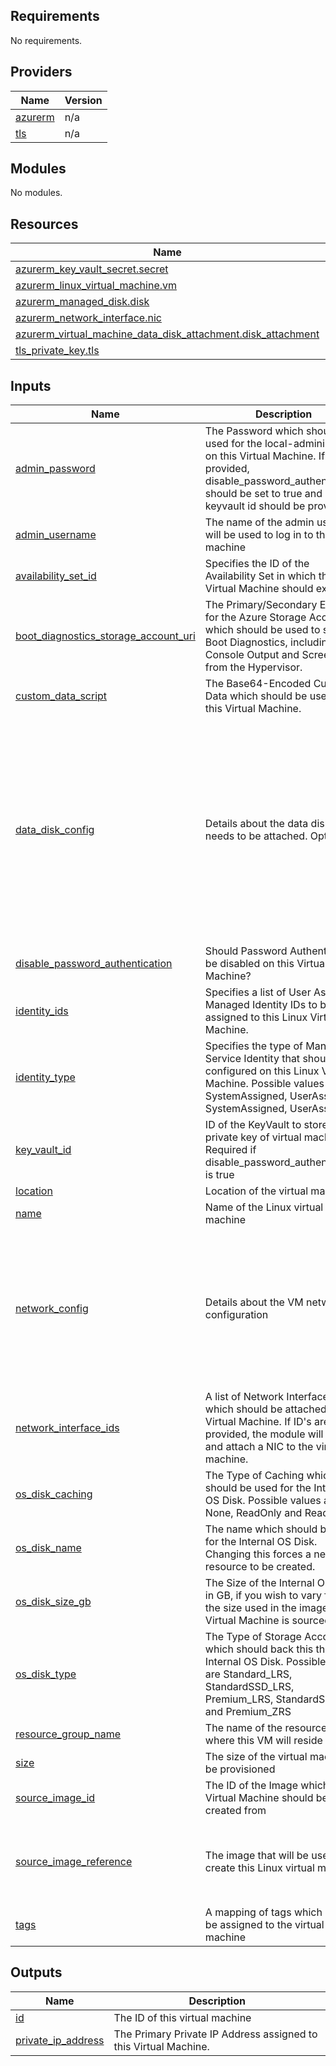 ## Requirements

No requirements.

## Providers

| Name | Version |
|------|---------|
| <a name="provider_azurerm"></a> [azurerm](#provider\_azurerm) | n/a |
| <a name="provider_tls"></a> [tls](#provider\_tls) | n/a |

## Modules

No modules.

## Resources

| Name | Type |
|------|------|
| [azurerm_key_vault_secret.secret](https://registry.terraform.io/providers/hashicorp/azurerm/latest/docs/resources/key_vault_secret) | resource |
| [azurerm_linux_virtual_machine.vm](https://registry.terraform.io/providers/hashicorp/azurerm/latest/docs/resources/linux_virtual_machine) | resource |
| [azurerm_managed_disk.disk](https://registry.terraform.io/providers/hashicorp/azurerm/latest/docs/resources/managed_disk) | resource |
| [azurerm_network_interface.nic](https://registry.terraform.io/providers/hashicorp/azurerm/latest/docs/resources/network_interface) | resource |
| [azurerm_virtual_machine_data_disk_attachment.disk_attachment](https://registry.terraform.io/providers/hashicorp/azurerm/latest/docs/resources/virtual_machine_data_disk_attachment) | resource |
| [tls_private_key.tls](https://registry.terraform.io/providers/hashicorp/tls/latest/docs/resources/private_key) | resource |

## Inputs

| Name | Description | Type | Default | Required |
|------|-------------|------|---------|:--------:|
| <a name="input_admin_password"></a> [admin\_password](#input\_admin\_password) | The Password which should be used for the local-administrator on this Virtual Machine. If not provided, disable\_password\_authentication should be set to true and keyvault id should be provided | `string` | `null` | no |
| <a name="input_admin_username"></a> [admin\_username](#input\_admin\_username) | The name of the admin user that will be used to log in to the machine | `string` | `"azureuser"` | no |
| <a name="input_availability_set_id"></a> [availability\_set\_id](#input\_availability\_set\_id) | Specifies the ID of the Availability Set in which the Virtual Machine should exist. | `string` | `null` | no |
| <a name="input_boot_diagnostics_storage_account_uri"></a> [boot\_diagnostics\_storage\_account\_uri](#input\_boot\_diagnostics\_storage\_account\_uri) | The Primary/Secondary Endpoint for the Azure Storage Account which should be used to store Boot Diagnostics, including Console Output and Screenshots from the Hypervisor. | `string` | `null` | no |
| <a name="input_custom_data_script"></a> [custom\_data\_script](#input\_custom\_data\_script) | The Base64-Encoded Custom Data which should be used for this Virtual Machine. | `string` | `null` | no |
| <a name="input_data_disk_config"></a> [data\_disk\_config](#input\_data\_disk\_config) | Details about the data disks that needs to be attached. Optional | <pre>map(object({<br>    name               = string<br>    disk_type          = string //The type of storage to use for the managed disk. Possible values are Standard_LRS, StandardSSD_ZRS, Premium_LRS, Premium_ZRS, StandardSSD_LRS or UltraSSD_LRS<br>    create_option      = string //The method to use when creating the managed disk. Options are Import, Empty, FromImage<br>    size               = number //size in gb<br>    image_reference_id = string //ID of an existing platform/marketplace disk image to copy when create_option is FromImage<br>    storage_account_id = string //The ID of the Storage Account where the source_uri is located. Required when create_option is set to Import<br>    lun                = number //The Logical Unit Number of the Data Disk, which needs to be unique within the Virtual Machine<br>    caching            = string //Specifies the caching requirements for this Data Disk. Possible values include None, ReadOnly and ReadWrite<br>  }))</pre> | `{}` | no |
| <a name="input_disable_password_authentication"></a> [disable\_password\_authentication](#input\_disable\_password\_authentication) | Should Password Authentication be disabled on this Virtual Machine? | `bool` | `false` | no |
| <a name="input_identity_ids"></a> [identity\_ids](#input\_identity\_ids) | Specifies a list of User Assigned Managed Identity IDs to be assigned to this Linux Virtual Machine. | `list(string)` | `null` | no |
| <a name="input_identity_type"></a> [identity\_type](#input\_identity\_type) | Specifies the type of Managed Service Identity that should be configured on this Linux Virtual Machine. Possible values are SystemAssigned, UserAssigned, SystemAssigned, UserAssigned | `string` | `null` | no |
| <a name="input_key_vault_id"></a> [key\_vault\_id](#input\_key\_vault\_id) | ID of the KeyVault to store the private key of virtual machine. Required if disable\_password\_authentication is true | `string` | `null` | no |
| <a name="input_location"></a> [location](#input\_location) | Location of the virtual machine | `string` | `"eastus"` | no |
| <a name="input_name"></a> [name](#input\_name) | Name of the Linux virtual machine | `string` | n/a | yes |
| <a name="input_network_config"></a> [network\_config](#input\_network\_config) | Details about the VM network configuration | <pre>map(object({<br>    name                          = string<br>    enable_accelerated_networking = bool         //Available only on selected sizes<br>    dns_servers                   = list(string) //optional. Mark it as null incase you want the default(VNET) config<br>    subnet_id                     = string<br>    private_ip_address_allocation = string //Can be Static or Dynamic. If Static, private_ip_address can be configured<br>    private_ip_address            = string //Mark it as null if private_ip_address_allocation is Dynamic<br>  }))</pre> | n/a | yes |
| <a name="input_network_interface_ids"></a> [network\_interface\_ids](#input\_network\_interface\_ids) | A list of Network Interface IDs which should be attached to this Virtual Machine. If ID's are not provided, the module will create and attach a NIC to the virtual machine. | `list(string)` | `null` | no |
| <a name="input_os_disk_caching"></a> [os\_disk\_caching](#input\_os\_disk\_caching) | The Type of Caching which should be used for the Internal OS Disk. Possible values are None, ReadOnly and ReadWrite | `string` | `"None"` | no |
| <a name="input_os_disk_name"></a> [os\_disk\_name](#input\_os\_disk\_name) | The name which should be used for the Internal OS Disk. Changing this forces a new resource to be created. | `string` | n/a | yes |
| <a name="input_os_disk_size_gb"></a> [os\_disk\_size\_gb](#input\_os\_disk\_size\_gb) | The Size of the Internal OS Disk in GB, if you wish to vary from the size used in the image this Virtual Machine is sourced from. | `number` | n/a | yes |
| <a name="input_os_disk_type"></a> [os\_disk\_type](#input\_os\_disk\_type) | The Type of Storage Account which should back this the Internal OS Disk. Possible values are Standard\_LRS, StandardSSD\_LRS, Premium\_LRS, StandardSSD\_ZRS and Premium\_ZRS | `string` | n/a | yes |
| <a name="input_resource_group_name"></a> [resource\_group\_name](#input\_resource\_group\_name) | The name of the resource group where this VM will reside | `string` | n/a | yes |
| <a name="input_size"></a> [size](#input\_size) | The size of the virtual machine to be provisioned | `string` | n/a | yes |
| <a name="input_source_image_id"></a> [source\_image\_id](#input\_source\_image\_id) | The ID of the Image which this Virtual Machine should be created from | `string` | `null` | no |
| <a name="input_source_image_reference"></a> [source\_image\_reference](#input\_source\_image\_reference) | The image that will be used to create this Linux virtual machine | <pre>map(object({<br>    publisher = string<br>    offer     = string<br>    sku       = string<br>    version   = string<br>  }))</pre> | n/a | yes |
| <a name="input_tags"></a> [tags](#input\_tags) | A mapping of tags which should be assigned to the virtual machine | `map(any)` | n/a | yes |

## Outputs

| Name | Description |
|------|-------------|
| <a name="output_id"></a> [id](#output\_id) | The ID of this virtual machine |
| <a name="output_private_ip_address"></a> [private\_ip\_address](#output\_private\_ip\_address) | The Primary Private IP Address assigned to this Virtual Machine. |
